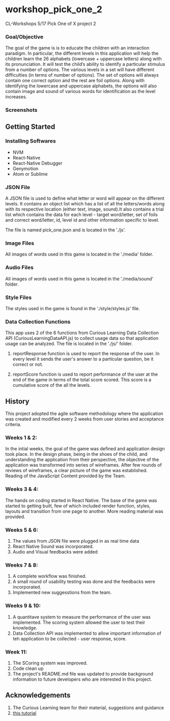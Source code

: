 # workshop_pick_one_2
CL-Workshops 5/17 Pick One of X project 2

### Goal/Objective
The goal of the game is is to educate the children with an interaction paradigm. In particular, the different levels in this application will help the children learn the 26 alphabets (lowercase + uppercase letters) along with its pronunciation. It will test the child’s ability to identify a particular stimulus from a number of options.
The various levels in a set will have different difficulties (in terms of number of options). The set of options will always contain one correct option and the rest are foil options. 
Along with identifying the lowercase and uppercase alphabets, the options will also contain image and sound of various words for identification as the level increases. 

### Screenshots


## Getting Started

### Installing Softwares

* NVM
* React-Native
* React-Native Debugger
* Genymotion
* Atom or Sublime

### JSON File
A JSON file is used to define what letter or word will appear on the different levels. It contains an object list which has a list of all the letters/words along with its respective location (either text, image, sound).It also contains a trial list which contains the data for each level - target word/letter, set of foils and correct word/letter, id, level id and other information specific to level.   

The file is named pick_one.json and is located in the './js'. 

### Image Files
All images of words used in this game is located in the './media' folder.

### Audio Files
All images of words used in this game is located in the './media/sound' folder.

### Style Files
The styles used in the game is found in the './style/styles.js' file.

### Data Collection Functions
This app uses 2 of the 6 functions from Curious Learning Data Collection API
(CuriousLearningDataAPI.js) to collect usage data so that application usage
can be analyzed. The file is located in the './js/' folder.

1. reportResponse function is used to report the response of the user. In every level it sends the user's answer to a particular question, be it correct or not.  

2. reportScore function is used to report performance of the user at the end of the game in terms of the total score scored. This score is a cumulative score of the all the levels.


## History
This project adopted the agile software methodology where the application was created
and modified every 2 weeks from user stories and acceptance criteria.

### Weeks 1 & 2:
In the intial weeks, the goal of the game was defined and application design took place. In the design phase, being in the shoes of the child, and understanding the application from their perspective, the objective of the application was transformed into series of wireframes. After few rounds of reviews of wireframes, a clear picture of the game was established. 
Reading of the JavaScript Content provided by the Team. 

### Weeks 3 & 4:
The hands on coding started in React Native. The base of the game was started to getting built, few of which included render function, styles, layouts and transition from one page to another. 
More reading material was provided. 

### Weeks 5 & 6:
1. The values from JSON file were plugged in as real time data
2. React Native Sound was incorporated.
3. Audio and Visual feedbacks were added

### Weeks 7 & 8:
1. A complete workflow was finished.
2. A small round of usability testing was done and the feedbacks were incorporated.
3. Implemented new suggesstions from the team.

### Weeks 9 & 10:
1. A quantitave system to measure the performance of the user was implemented. The scoring system allowed the user to test their knowledge. 
2. Data Collection API was implemented to allow important information of teh application to be collected - user response, score. 

### Week 11:
1. The SCoring system was improved. 
2. Code clean up
3. The project's README.md file was updated to provide background information to
future developers who are interested in this project.

## Acknowledgements
1. The Curious Learning team for their material, suggestions and guidance
2. [this tutorial](https://facebook.github.io/react-native/docs/tutorial.html)
